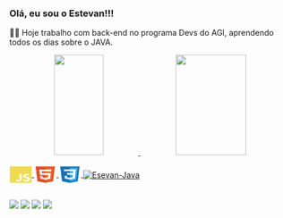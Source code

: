 ### Olá, eu sou o Estevan!!!

🐱‍🏍 Hoje trabalho com back-end no programa Devs do AGI, aprendendo todos os dias sobre o JAVA. 

<div align="center">
  <a href="https://github.com/EstevanBecker">
  <img height="180em" width="42%" src="https://github-readme-stats.vercel.app/api?username=EstevanBecker&show_icons=true&theme=dracula&include_all_commits=true&count_private=true"/>
  <img height="180em" width="50%" src="https://github-readme-stats.vercel.app/api/top-langs/?username=EstevanBecker&layout=compact&langs_count=7&theme=dracula"/>
</div>

<div style="display: inline_block"><br>
  <img align="center" alt="Estevan-Js" height="30" width="40" src="https://raw.githubusercontent.com/devicons/devicon/master/icons/javascript/javascript-plain.svg"/>
  <img align="center" alt="Estevan-HTML" height="30" width="40" src="https://raw.githubusercontent.com/devicons/devicon/master/icons/html5/html5-original.svg"/>
  <img align="center" alt="Estevan-CSS" height="30" width="40" src="https://raw.githubusercontent.com/devicons/devicon/master/icons/css3/css3-original.svg"/>
  <img align="center" alt="Esevan-Java" height="30" width="40" src="https://cdn.jsdelivr.net/gh/devicons/devicon/icons/java/java-original.svg"/>          
</div>

  ##

<div> 
 <a href="https://www.instagram.com/thxbecker/" target="_blank"><img src="https://img.shields.io/badge/-Instagram-%23E4405F?style=for-the-badge&logo=instagram&logoColor=white" target="_blank"></a>
 	<a href="https://www.twitch.tv/datsisyphus" target="_blank"><img src="https://img.shields.io/badge/Twitch-9146FF?style=for-the-badge&logo=twitch&logoColor=white" target="_blank"></a>
  <a href = "mailto:contatorestevansaldanhadossantos@gmail.com"><img src="https://img.shields.io/badge/-Gmail-%23333?style=for-the-badge&logo=gmail&logoColor=white" target="_blank"></a>
  <a href="https://www.linkedin.com/in/estevan-becker-968a1021b/" target="_blank"><img src="https://img.shields.io/badge/-LinkedIn-%230077B5?style=for-the-badge&logo=linkedin&logoColor=white" target="_blank"></a>
